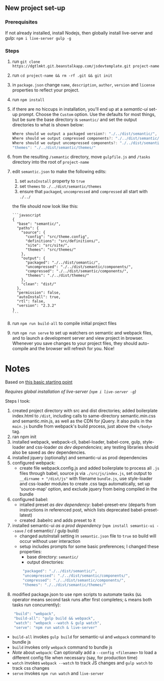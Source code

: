 ## New project set-up

### Prerequisites

If not already installed, install Nodejs, then globally install live-server and gulp: `npm i live-server gulp -g`

### Steps

1.  run `git clone https://dgtlmkt.git.beanstalkapp.com/jsdevtemplate.git project-name`
1.  run `cd project-name && rm -rf .git && git init`
1.  in `package.json` change `name`, `description`, `author`, `version` and `license` properties to reflect your project.
1.  run `npm install`
1.  if there are no hiccups in installation, you'll end up at a _semantic-ui_ set-up prompt. Choose the `Custom` option. Use the defaults for most things, but be sure the base directory is `semantic/` and set the output directories to what is shown below:
    ```javascript
    Where should we output a packaged version?: "./../dist/semantic/",
    Where should we output compressed components?: "./../dist/semantic/components/",
    Where should we output uncompressed components?: "./../dist/semantic/components/",
    "themes": "./../dist/semantic/themes/"
    ```
1.  from the resulting `/semantic` directory, move `gulpfile.js` and `/tasks` directory into the root of `project-name`
1.  edit `semantic.json` to make the following edits:

    1.  set `autoInstall` property to `true`
    1.  set `themes` to `./../dist/semantic/themes`
    1.  ensure that `packaged`, `uncompressed` and `compressed` all start with `./../`

    the file should now look like this:

        ```javascript
        {
          "base": "semantic/",
          "paths": {
            "source": {
              "config": "src/theme.config",
              "definitions": "src/definitions/",
              "site": "src/site/",
              "themes": "src/themes/"
            },
            "output": {
              "packaged": "./../dist/semantic/",
              "uncompressed": "./../dist/semantic/components/",
              "compressed": "./../dist/semantic/components/",
              "themes": "./../dist/themes/"
            },
            "clean": "dist/"
          },
          "permission": false,
          "autoInstall": true,
          "rtl": false,
          "version": "2.3.2"
        }
        ```

1.  run `npm run build-all` to compile initial project files

1.  run `npm run serve` to set up watchers on semantic and webpack files, and to launch a development server and view project in browser. Whenever you save changes to your project files, they should auto-compile and the browser will refresh for you. Nice!

# Notes

Based on [this basic starting point](https://italonascimento.github.io/configuring-a-basic-environment-for-javascript-development/)

_Requires global installation of live-server (`npm i live-server -g`)_

Steps I took:

1.  created project directory with src and dist directories; added boilerplate index.html to `/dist`, including calls to same-directory semantic.min.css and semantic.min.js, as well as the CDN for jQuery. It also pulls in the `main.js` bundle from webpack's build process, just above the `</body>` tag.
2.  ran npm init
3.  installed webpack, webpack-cli, babel-loader, babel-core, gulp, style-loader and css-loader _as dev dependencies_; any testing libraries should also be saved as dev dependencies.
4.  installed jquery (optionally) and semantic-ui as prod dependencies
5.  configured webpack:
    - create file webpack.config.js and added boilerplate to process all `.js` files through babel, source js via `./src/js/index.js`, set output to `__dirname + "/dist/js"` with filename `bundle.js`, use style-loader and css-loader modules to create .css tags automatically, set up 'source-map' option, and exclude jquery from being compiled in the bundle
6.  configured babel:
    - intalled preset _as dev dependency_: babel-preset-env (departs from instructions in referenced post, which lists deprecated babel-preset-latest)
    - created .babelrc and adds preset to it
7.  installed semantic-ui _as a prod dependency_ (`npm install semantic-ui --save` / cd semantic/ / gulp build)
    - changed autoInstall setting in `semantic.json` file to `true` so build will occur without user interaction
    - setup includes prompts for some basic preferences; I changed these properties:
      - base directory: `semantic/`
      - output directories:

```javascript
        "packaged": "./../dist/semantic/",
        "uncompressed": "./../dist/semantic/components/",
        "compressed": "./../dist/semantic/components/",
        "themes": "./../dist/semantic/themes/"
```

8.  modified package.json to use npm scripts to automate tasks (`&&` operator means second task runs after first completes; `&` means both tasks run concurrently):

```javascript
    "build": "webpack",
    "build-all": "gulp build && webpack",
    "watch": "webpack --watch & gulp watch",
    "serve": "npm run watch & live-server"
```

- `build-all` invokes `gulp build` for semantic-ui and `webpack` command to bundle js
- `build` invokes only `webpack` command to bundle js
- _Note_ about `webpack`: Can optionally add a `--config <filename>` to load a different config file when necessary (say, for production time)
- `watch` invokes `webpack --watch` to track JS changes and `gulp watch` to track css changes
- `serve` invokes `npm run watch` and `live-server`

